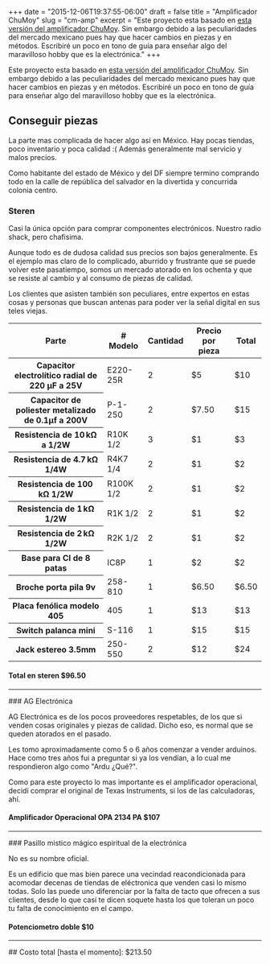 +++
date = "2015-12-06T19:37:55-06:00"
draft = false
title = "Amplificador ChuMoy"
slug = "cm-amp"
excerpt = "Este proyecto esta basado en [esta versión del amplificador ChuMoy](http://tangentsoft.net/audio/cmoy/). Sin embargo debido a las peculiaridades del mercado mexicano pues hay que hacer cambios en piezas y en métodos. Escribiré un poco en tono de guía para enseñar algo del maravilloso hobby que es la electrónica."
+++




Este proyecto esta basado en [esta versión del amplificador ChuMoy](http://tangentsoft.net/audio/cmoy/). Sin embargo debido a las peculiaridades del mercado mexicano pues hay que hacer cambios en piezas y en métodos. Escribiré un poco en tono de guía para enseñar algo del maravilloso hobby que es la electrónica.


## Conseguir piezas

La parte mas complicada de hacer algo así en México. Hay pocas tiendas, poco inventario y poca calidad :( Además generalmente mal servicio y malos precios.

Como habitante del estado de México y del DF siempre termino comprando todo en la calle de república del salvador en la divertida y concurrida colonia centro.

### Steren

Casi la única opción para comprar componentes electrónicos. Nuestro radio shack, pero chafisima. 

Aunque todo es de dudosa calidad sus precios son bajos generalmente. Es el ejemplo mas claro de lo complicado, aburrido y frustrante que se puede volver este pasatiempo, somos un mercado atorado en los ochenta y que se resiste al cambio y al consumo de piezas de calidad.

Los clientes que asisten también son peculiares, entre expertos en estas cosas y personas que buscan antenas para poder ver la señal digital en sus teles viejas.

<table class="table">
  <thead>
    <tr>
    	<th>Parte</th>
    	<th># Modelo</th>
    	<th>Cantidad</th>
    	<th>Precio por pieza</th>
    	<th>Total</th>
    </tr>
  </thead>
  <tbody>
    <tr>
    	<th scope="row">Capacitor electrolítico radial de 220 µF a 25V</th>
		<td>E220-25R</td>
		<td>2</td>
		<td>$5</td>
		<td>$10</td>
    </tr>
    <tr>
    	<th scope="row">Capacitor de poliester metalizado de 0.1µf a 200V</th>
		<td>P-1-250</td>
		<td>2</td>
		<td>$7.50</td>
		<td>$15</td>
    </tr>
    <tr>
    	<th scope="row">Resistencia de 10 kΩ a 1/2W</th>
		<td>R10K 1/2</td>
		<td>3</td>
		<td>$1</td>
		<td>$3</td>
    </tr>
    <tr>
    	<th scope="row">Resistencia de 4.7 kΩ 1/4W</th>
		<td>R4K7 1/4</td>
		<td>2</td>
		<td>$1</td>
		<td>$2</td>
    </tr>
    <tr>
    	<th scope="row">Resistencia de 100 kΩ 1/2W</th>
		<td>R100K 1/2</td>
		<td>2</td>
		<td>$1</td>
		<td>$2</td>
    </tr>
    <tr>
    	<th scope="row">Resistencia de 1 kΩ 1/2W</th>
		<td>R1K 1/2</td>
		<td>2</td>
		<td>$1</td>
		<td>$2</td>
    </tr>
    <tr>
    	<th scope="row">Resistencia de 2 kΩ 1/2W</th>
		<td>R2K 1/2</td>
		<td>2</td>
		<td>$1</td>
		<td>$2</td>
    </tr>
    <tr>
    	<th scope="row">Base para CI de 8 patas</th>
		<td>IC8P</td>
		<td>1</td>
		<td>$2</td>
		<td>$2</td>
    </tr>
    <tr>
    	<th scope="row">Broche porta pila 9v</th>
		<td>258-810</td>
		<td>1</td>
		<td>$6.50</td>
		<td>$6.50</td>
    </tr>
    <tr>
    	<th scope="row">Placa fenólica modelo 405</th>
		<td>405</td>
		<td>1</td>
		<td>$13</td>
		<td>$13</td>
    </tr>
    <tr>
    	<th scope="row">Switch palanca mini</th>
		<td>S-116</td>
		<td>1</td>
		<td>$15</td>
		<td>$15</td>
    </tr>
    <tr>
    	<th scope="row">Jack estereo 3.5mm</th>
		<td>250-550</td>
		<td>2</td>
		<td>$12</td>
		<td>$24</td>
    </tr>
  </tbody>
</table>


<h4>Total en steren $96.50</h4>
<hr />
### AG Electrónica

AG Electrónica es de los pocos proveedores respetables, de los que si venden cosas originales y piezas de calidad. Dicho eso, es normal que se queden atorados en el pasado. 

Les tomo aproximadamente como 5 o 6 años comenzar a vender arduinos. Hace como tres años fui a preguntar si ya los vendían, a lo cual me respondieron algo como "Ardu ¿Qué?".

Como para este proyecto lo mas importante es el amplificador operacional, decidí comprar el original de Texas Instruments, si los de las calculadoras, ahí.

<h4>Amplificador Operacional OPA 2134 PA $107</h4>
<hr />
### Pasillo mistico mágico espiritual de la electrónica

No es su nombre oficial. 

Es un edificio que mas bien parece una vecindad reacondicionada para acomodar decenas de tiendas de eléctronica que venden casi lo mismo todas. Solo las puede uno diferenciar por la falta de tacto que ofrecen a sus clientes, desde lo que casí te dicen soquete hasta los que toleran un poco tu falta de conocimiento en el campo.

<h4>Potenciometro doble $10</h4>
<hr />
## Costo total [hasta el momento]: $213.50